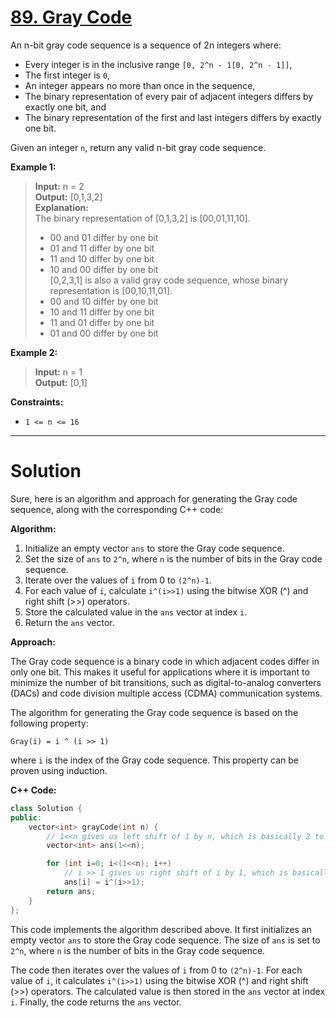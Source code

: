 # [89. Gray Code](https://leetcode.com/problems/gray-code/)

An n-bit gray code sequence is a sequence of 2n integers where:

- Every integer is in the inclusive range `[0, 2^n - 1[0, 2^n - 1]]`,
- The first integer is `0`,
- An integer appears no more than once in the sequence,
- The binary representation of every pair of adjacent integers differs by exactly one bit, and
- The binary representation of the first and last integers differs by exactly one bit.

Given an integer `n`, return any valid n-bit gray code sequence.

**Example 1:**

>**Input:** n = 2<br>
**Output:** [0,1,3,2]<br>
**Explanation:**<br>
>The binary representation of [0,1,3,2] is [00,01,11,10].<br>
>- 00 and 01 differ by one bit<br>
>- 01 and 11 differ by one bit<br>
>- 11 and 10 differ by one bit<br>
>- 10 and 00 differ by one bit<br>
>[0,2,3,1] is also a valid gray code sequence, whose binary representation is [00,10,11,01].<br>
>- 00 and 10 differ by one bit<br>
>- 10 and 11 differ by one bit<br>
>- 11 and 01 differ by one bit<br>
>- 01 and 00 differ by one bit

**Example 2:**

>**Input:** n = 1<br>
**Output:** [0,1]
 

**Constraints:**

- `1 <= n <= 16`
---
# Solution
Sure, here is an algorithm and approach for generating the Gray code sequence, along with the corresponding C++ code:

**Algorithm:**

1. Initialize an empty vector `ans` to store the Gray code sequence.
2. Set the size of `ans` to `2^n`, where `n` is the number of bits in the Gray code sequence.
3. Iterate over the values of `i` from 0 to `(2^n)-1`.
4. For each value of `i`, calculate `i^(i>>1)` using the bitwise XOR (^) and right shift (>>) operators.
5. Store the calculated value in the `ans` vector at index `i`.
6. Return the `ans` vector.

**Approach:**

The Gray code sequence is a binary code in which adjacent codes differ in only one bit. This makes it useful for applications where it is important to minimize the number of bit transitions, such as digital-to-analog converters (DACs) and code division multiple access (CDMA) communication systems.

The algorithm for generating the Gray code sequence is based on the following property:

```
Gray(i) = i ^ (i >> 1)
```

where `i` is the index of the Gray code sequence. This property can be proven using induction.

**C++ Code:**

```c++
class Solution {
public:
    vector<int> grayCode(int n) {
        // 1<<n gives us left shift of 1 by n, which is basically 2 to the power n
        vector<int> ans(1<<n);

        for (int i=0; i<(1<<n); i++) 
            // i >> 1 gives us right shift of i by 1, which is basically i/2
            ans[i] = i^(i>>1);
        return ans;
    }
};
```

This code implements the algorithm described above. It first initializes an empty vector `ans` to store the Gray code sequence. The size of `ans` is set to `2^n`, where `n` is the number of bits in the Gray code sequence.

The code then iterates over the values of `i` from 0 to `(2^n)-1`. For each value of `i`, it calculates `i^(i>>1)` using the bitwise XOR (^) and right shift (>>) operators. The calculated value is then stored in the `ans` vector at index `i`. Finally, the code returns the `ans` vector.